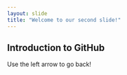 ```yaml
---
layout: slide
title: "Welcome to our second slide!"
---
```


## Introduction to GitHub

Use the left arrow to go back!
